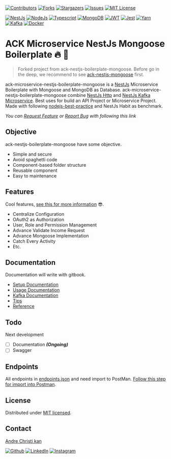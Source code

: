 [![Contributors][ack-microservice-contributors-shield]][ack-contributors]
[![Forks][ack-microservice-forks-shield]][ack-forks]
[![Stargazers][ack-microservice-stars-shield]][ack-stars]
[![Issues][ack-microservice-issues-shield]][ack-issues]
[![MIT License][ack-microservice-license-shield]][license]

[![NestJs][nestjs-shield]][ref-nestjs]
[![NodeJs][nodejs-shield]][ref-nodejs]
[![Typescript][typescript-shield]][ref-typescript]
[![MongoDB][mongodb-shield]][ref-mongodb]
[![JWT][jwt-shield]][ref-jwt]
[![Jest][jest-shield]][ref-jest]
[![Yarn][yarn-shield]][ref-yarn]
[![Kafka][kafka-shield]][ref-kafka]
[![Docker][docker-shield]][ref-docker]

# ACK Microservice NestJs Mongoose Boilerplate 🔥 🚀

> Forked project from ack-nestjs-boilerplate-mongoose. Before go in the deep, we recommend to see [ack-nestjs-mongoose][ack-repo] first.

ack-microservice-nestjs-boilerplate-mongoose is a [NestJs][ref-nestjs] Microservice Boilerplate with Mongoose and MongoDB as Database.
ack-microservice-nestjs-boilerplate-mongoose combine [NestJs Http][ref-nestjs] and [NestJs Kafka Microservice][ref-nestjs-kafka-microservice].
Best uses for build an API Project or Microservice Project. Made with following [nodejs-best-practice][ref-nodejs-best-practice] and NestJs Habit as benchmark.

*You can [Request Feature][ack-microservice-issues] or [Report Bug][ack-microservice-issues] with following this link*

## Objective

ack-nestjs-boilerplate-mongoose have some objective.

- Simple and secure
- Avoid spaghetti code
- Component-based folder structure
- Reusable component
- Easy to maintenance

## Features

Cool features, [see this for more information][ack-docs-setup-features] 😎.

- Centralize Configuration
- OAuth2 as Authorization
- User, Role and Permission Management
- Advance Validate Income Request
- Advance Mongoose Implementation
- Catch Every Activity
- Etc.

## Documentation

Documentation will write with gitbook.

- [Setup Documentation][ack-docs-setup]
- [Usage Documentation][ack-docs-usage]
- [Kafka Documentation][ack-docs-kafka]
- [Tips][ack-docs-tips]
- [Reference][ack-docs-reference]

## Todo

Next development

- [ ] Documentation **_(Ongoing)_**
- [ ] Swagger

## Endpoints

All endpoints in [endpoints.json][endpoints] and need import to PostMan. [Follow this step for import into Postman][ref-postman-import-export].

## License

Distributed under [MIT licensed][license].

## Contact

[Andre Christi kan][author-email]

[![Github][github-shield]][author-github]
[![LinkedIn][linkedin-shield]][author-linkedin]
[![Instagram][instagram-shield]][author-instagram]

<!-- ACK BADGE LINKS -->
[ack-contributors-shield]: https://img.shields.io/github/contributors/andrechristikan/ack-nestjs-boilerplate-mongoose?style=for-the-badge
[ack-forks-shield]: https://img.shields.io/github/forks/andrechristikan/ack-nestjs-boilerplate-mongoose?style=for-the-badge
[ack-stars-shield]: https://img.shields.io/github/stars/andrechristikan/ack-nestjs-boilerplate-mongoose?style=for-the-badge
[ack-issues-shield]: https://img.shields.io/github/issues/andrechristikan/ack-nestjs-boilerplate-mongoose?style=for-the-badge
[ack-license-shield]: https://img.shields.io/github/license/andrechristikan/ack-nestjs-boilerplate-mongoose?style=for-the-badge

<!-- ack microservice BADGE LINKS -->
[ack-microservice-contributors-shield]: https://img.shields.io/github/contributors/andrechristikan/ack-microservice-nestjs-boilerplate-mongoose?style=for-the-badge
[ack-microservice-forks-shield]: https://img.shields.io/github/forks/andrechristikan/ack-microservice-nestjs-boilerplate-mongoose?style=for-the-badge
[ack-microservice-stars-shield]: https://img.shields.io/github/stars/andrechristikan/ack-microservice-nestjs-boilerplate-mongoose?style=for-the-badge
[ack-microservice-issues-shield]: https://img.shields.io/github/issues/andrechristikan/ack-microservice-nestjs-boilerplate-mongoose?style=for-the-badge
[ack-microservice-license-shield]: https://img.shields.io/github/license/andrechristikan/ack-microservice-nestjs-boilerplate-mongoose?style=for-the-badge

[nestjs-shield]: https://img.shields.io/badge/nestjs-%23E0234E.svg?style=for-the-badge&logo=nestjs&logoColor=white
[nodejs-shield]: https://img.shields.io/badge/Node.js-339933?style=for-the-badge&logo=nodedotjs&logoColor=white
[typescript-shield]: https://img.shields.io/badge/TypeScript-007ACC?style=for-the-badge&logo=typescript&logoColor=white
[mongodb-shield]: https://img.shields.io/badge/MongoDB-white?style=for-the-badge&logo=mongodb&logoColor=4EA94B
[jwt-shield]: https://img.shields.io/badge/JWT-000000?style=for-the-badge&logo=JSON%20web%20tokens&logoColor=white
[jest-shield]: https://img.shields.io/badge/-jest-%23C21325?style=for-the-badge&logo=jest&logoColor=white
[yarn-shield]: https://img.shields.io/badge/yarn-%232C8EBB.svg?style=for-the-badge&logo=yarn&logoColor=white
[docker-shield]: https://img.shields.io/badge/docker-%230db7ed.svg?style=for-the-badge&logo=docker&logoColor=white
[kafka-shield]: https://img.shields.io/badge/kafka-0000?style=for-the-badge&logo=apachekafka&logoColor=black&color=white

[github-shield]: https://img.shields.io/badge/GitHub-100000?style=for-the-badge&logo=github&logoColor=white
[linkedin-shield]: https://img.shields.io/badge/LinkedIn-0077B5?style=for-the-badge&logo=linkedin&logoColor=white
[instagram-shield]: https://img.shields.io/badge/Instagram-E4405F?style=for-the-badge&logo=instagram&logoColor=white

<!-- CONTACTS -->
[author-linkedin]: https://linkedin.com/in/andrechristikan
[author-instagram]: https://www.instagram.com/___ac.k
[author-email]: mailto:ack@baibay.id
[author-github]: https://github.com/andrechristikan

<!-- Repo LINKS -->
[ack-repo]: https://github.com/andrechristikan/ack-nestjs-boilerplate-mongoose
[ack-issues]: https://github.com/andrechristikan/ack-nestjs-boilerplate-mongoose/issues
[ack-stars]: https://github.com/andrechristikan/ack-nestjs-boilerplate-mongoose/stargazers
[ack-forks]: https://github.com/andrechristikan/ack-nestjs-boilerplate-mongoose/network/members
[ack-contributors]: https://github.com/andrechristikan/ack-nestjs-boilerplate-mongoose/graphs/contributors
[ack-history]: https://github.com/andrechristikan/ack-nestjs-boilerplate-mongoose/commits/main

<!-- ack microservice -->
[ack-microservice-repo]: https://github.com/andrechristikan/ack-microservice-nestjs-boilerplate-mongoose
[ack-microservice-issues]:https://github.com/andrechristikan/ack-microservice-nestjs-boilerplate-mongoose/issues
[ack-microservice-stars]:https://github.com/andrechristikan/ack-microservice-nestjs-boilerplate-mongoose/stargazers
[ack-microservice-forks]:https://github.com/andrechristikan/ack-microservice-nestjs-boilerplate-mongoose/network/members
[ack-microservice-contributors]:https://github.com/andrechristikan/ack-microservice-nestjs-boilerplate-mongoose/graphs/contributors
[ack-microservice-history]:https://github.com/andrechristikan/ack-microservice-nestjs-boilerplate-mongoose/commits/main

<!-- license -->
[license]: LICENSE.md
[endpoints]: endpoints.json

<!-- Documents -->
[ack-docs-setup]: https://acks.gitbook.io/ack-nestjs-boilerplate-mongoose
[ack-docs-setup-features]: https://acks.gitbook.io/ack-nestjs-mongoose/features
[ack-docs-usage]: https://acks.gitbook.io/ack-nestjs-boilerplate-mongoose/v/usage-documentation/
[ack-docs-kafka]: https://acks.gitbook.io/ack-nestjs-boilerplate-mongoose/v/kafka-documentation/
[ack-docs-tips]: https://acks.gitbook.io/ack-nestjs-boilerplate-mongoose/v/tips/
[ack-docs-reference]: https://acks.gitbook.io/ack-nestjs-boilerplate-mongoose/v/reference/

<!-- Reference -->
[ref-nestjs]: http://nestjs.com
[ref-nestjs-kafka-microservice]: https://docs.nestjs.com/microservices/kafka
[ref-mongoose]: https://mongoosejs.com/
[ref-mongodb]: https://docs.mongodb.com/
[ref-nodejs-best-practice]: https://github.com/goldbergyoni/nodebestpractices
[ref-nodejs]: https://nodejs.org/
[ref-typescript]: https://www.typescriptlang.org/
[ref-jwt]: https://jwt.io
[ref-jest]: https://jestjs.io/docs/getting-started
[ref-docker]: https://docs.docker.com
[ref-yarn]: https://yarnpkg.com
[ref-kafka]: https://kafka.apache.org/quickstart
[ref-postman-import-export]: https://learning.postman.com/docs/getting-started/importing-and-exporting-data/
